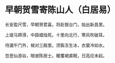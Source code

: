 # 早朝贺雪寄陈山人（白居易）

长安盈尺雪，早朝贺君喜。将赴银台门，始出新昌里。

上堤马蹄滑，中路蜡烛死。十里向北行，寒风吹破耳。

待漏午门外，候对三殿里。须鬓冻生冰，衣裳冷如水。

忽思仙游谷，暗谢陈居士。暖覆褐裘眠，日高应未起。

